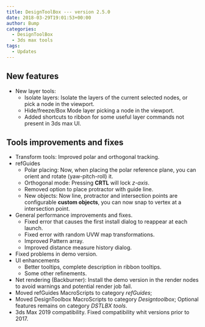 ```yaml
---
title: DesignToolBox --- version 2.5.0
date: 2018-03-29T19:01:53+00:00
author: Bump
categories:
  - DesignToolBox
  - 3ds max tools
tags:
  - Updates
---
```

## New features

* New layer tools:
  * Isolate layers: Isolate the layers of the current selected nodes, or pick a node in the viewport.
  * Hide/freeze/Box Mode layer picking a node in the viewport.
  * Added shortcuts to ribbon for some useful layer commands not present in 3ds max UI.

## Tools improvements and fixes

* Transform tools: Improved polar and orthogonal tracking.
* refGuides
  * Polar placing: Now, when placing the polar reference plane, you can orient and rotate (yaw-pitch-roll) it.
  * Orthogonal mode: Pressing **CRTL** will lock *z-axis*.
  * Removed option to place protractor with guide line.
  * New objects: Now line, protractor and intersection points are configurable **custom objects**, you can now snap to vertex at a intersection point.
* General performance improvements and fixes.
  * Fixed error that causes the first install dialog to reappear at each launch.
  * Fixed error with random UVW map transformations.
  * Improved Pattern array.
  * Improved distance measure history dialog.
* Fixed problems in demo version.
* UI enhancements
  * Better tooltips, complete description in ribbon tooltips.
  * Some other refinements.
* Net rendering (Backburner): Install the demo version in the render nodes to avoid warnings and potential render job fail.
* Moved refGuides MacroScripts to category *refGuides*;
* Moved DesignToolbox MacroScripts to category *Designtoolbox*; Optional features remains on category *DSTLBX tools*.
* 3ds Max 2019 compatibility. Fixed compatibility whit versions prior to 2017.